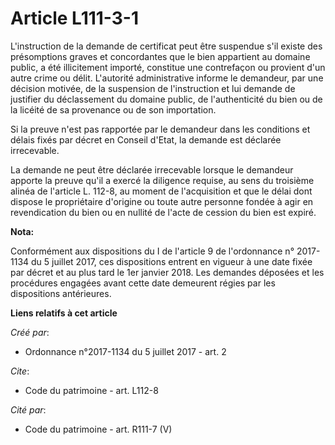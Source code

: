# Article L111-3-1

L'instruction de la demande de certificat peut être suspendue s'il existe des présomptions graves et concordantes que le bien
appartient au domaine public, a été illicitement importé, constitue une contrefaçon ou provient d'un autre crime ou délit.
L'autorité administrative informe le demandeur, par une décision motivée, de la suspension de l'instruction et lui demande de
justifier du déclassement du domaine public, de l'authenticité du bien ou de la licéité de sa provenance ou de son
importation. 

Si la preuve n'est pas rapportée par le demandeur dans les conditions et délais fixés par décret en Conseil d'Etat, la
demande est déclarée irrecevable. 

La demande ne peut être déclarée irrecevable lorsque le demandeur apporte la preuve qu'il a exercé la diligence requise, au
sens du troisième alinéa de l'article L. 112-8, au moment de l'acquisition et que le délai dont dispose le propriétaire
d'origine ou toute autre personne fondée à agir en revendication du bien ou en nullité de l'acte de cession du bien est
expiré.

**Nota:**

Conformément aux dispositions du I de l'article 9 de l'ordonnance n° 2017-1134 du 5 juillet 2017, ces dispositions entrent en
vigueur à une date fixée par décret et au plus tard le 1er janvier 2018. Les demandes déposées et les procédures engagées
avant cette date demeurent régies par les dispositions antérieures.

**Liens relatifs à cet article**

_Créé par_:

  - Ordonnance n°2017-1134 du 5 juillet 2017 - art. 2

_Cite_:

  - Code du patrimoine - art. L112-8

_Cité par_:

  - Code du patrimoine - art. R111-7 (V)
